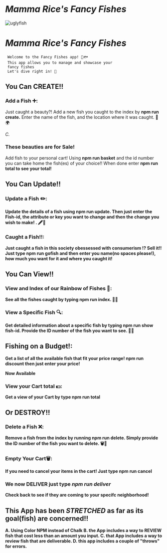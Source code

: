 # <em>Mamma Rice's Fancy Fishes</em>
![uglyfish](https://github.com/XavierRice/PROJECTMOD2/assets/126502714/79b7a724-d671-43c2-acef-9b74832e3a25)

# <em>Mamma Rice's Fancy Fishes</em>
     Welcome to the Fancy Fishes app! 🌊🐟 
     This app allows you to manage and showcase your 
     fancy fishes 
     Let's dive right in! 🤿



## You Can CREATE!!

### Add a Fish ➕: 
<p>Just caught a beauty?! Add a new fish you caught to the index by <strong>npm run create.</strong>
Enter the name of the fish,  and the location where it was caught. 🎣🌍</p>  <em> C. </em>

### These beauties are for Sale!
<p>Add fish to your personal cart! Using <strong> npm run basket</strong> and the id number you can take home the fish(es) of your choice!! When done enter <strong> npm run total</total> to see your total!

## You Can Update!!

### Update a Fish ✏️: 
<p>Update the details of a fish using <strong> npm run update.</strong>
Then just enter the Fish-id, the attribute or key you want to change and then the change you wish to make! . 🖋️📝</p>

### Caught a Fish!!:
<p>Just caught a fish in this society obessessed with consumerism !? Sell it!! Just type <strong> npm run gofish</strong>
and then enter you name(no spaces please!), how much you want for it and where you caught it!</p>

## You Can View!!

### View and Index of our Rainbow of Fishes 🌈: 
<p>See all the fishes caught by typing <strong> npm run index.</strong> 🐠📝</p> 

### View a Specific Fish 🔍: 
<p> Get detailed information about a specific fish by typing <strong>npm run show fish-id.</strong>
Provide the ID number of the fish you want to see. 🐡🔎</p> 

## Fishing on a Budget!:
<p> Get a list of all the available fish that fit your price range! <strong> npm run discount </strong> then just enter your price!</P>
<strong> Now Available </strong>

### View your Cart total 💵:
<p>Get a view of your Cart by type <strong> npm run total </strong>

## Or DESTROY!!

### Delete a Fish ❌: 
<p>Remove a fish from the index by running <strong> npm run delete.</strong>
Simply provide the ID number of the fish you want to delete. 🗑️🐠</p> 

### Empty Your Cart🗑️:
<p>If you need to cancel your items in the cart! Just type <strong> npm run cancel</strong></p>

### We now <strong>DELIVER</strong> just type <em>npm run deliver</em>
<P>Check back to see if they are coming to your specifc neighborhood!



## This App has been <em><strong> STRETCHED </em></strong> as far as its goal(fish) are concerned!!
A. Using Color NPM instead of Chalk
B. the App includes a way to REVIEW fish that cost less than an amount you input.
C. that App includes a way to review fish that are deliverable. 
D. this app includes a couple of "throws" for errors. 
